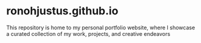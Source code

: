 # ronohjustus.github.io
This repository is home to my personal portfolio website, where I showcase a curated collection of my work, projects, and creative endeavors
